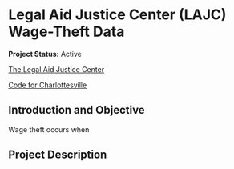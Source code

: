 # Legal Aid Justice Center (LAJC) Wage-Theft Data

**Project Status:** Active

[The Legal Aid Justice Center](justice4all.org)

[Code for Charlottesville](codeforcharlottesville.org)

## Introduction and Objective
Wage theft occurs when

## Project Description
